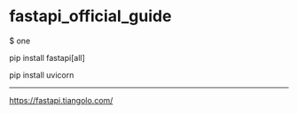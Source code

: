 # fastapi_official_guide

$ one

pip install fastapi[all]

pip install uvicorn

---
https://fastapi.tiangolo.com/
